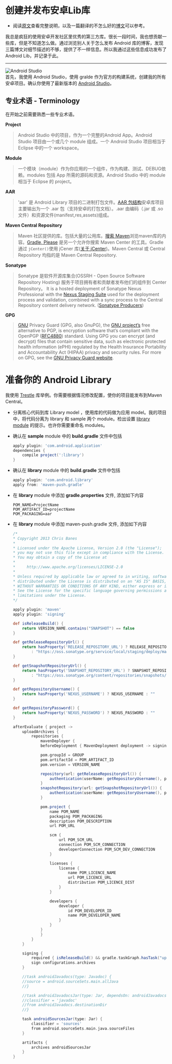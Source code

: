# 创建并发布安卓Lib库

- 阅读[原文][1]查看完整说明，以及一篇翻译的不怎么好的[博文](2)可以参考。

[1]: https://medium.com/android-news/the-complete-guide-to-creating-an-android-library-46628b7fc879#.pqv8dp10x
[2]: http://www.cnblogs.com/tiantianbyconan/p/4388175.html "[Android]使用Gradle提交自己开源Android库到Maven中心库"

我总是疯狂的使用安卓开发社区里优秀的第三方库。很长一段时间，我也想贡献一些库，但是不知道怎么做。通过浏览别人关于怎么发布 Android 库的博客，发现三篇博文对细节描述的不够，提供了不一样信息。所以我通过这些信息成功发布了Android Lib，并记录于此。

---

![Android Studio](https://cdn-images-1.medium.com/max/800/1*kVYyI01LD39yGCO1OttgWA.png)  
首先，我使用 Android Studio，使用 gralde 作为官方的构建系统，创建我的所有安卓项目。确认你使用了最新版本的 [Android Studio](http://goo.gl/b3h6yc)。 

##  专业术语 - Terminology 
在开始之前需要熟悉一些专业术语。

**Project**
> Android Studio 中的项目，作为一个完整的Android App。Android Studio 项目由一个或几个 module 组成。一个 Android Studio 项目相当于 Eclipse 中的一个 workspace。

**Module**
> 一个模块（module）作为你应用的一个组件，作为构建、测试、DEBUG依赖。modules 包括 App 所需的源码和资源。Android Studio 中的 module 相当于 Eclipse 的 project。

**AAR**
> 'aar' 是 Android Library 项目的二进制打包文件。[AAR 包结构](http://goo.gl/4VDGcJ)安卓库项目主要输出为一个 .aar 包（支持安卓的打包文档）。.aar 由编码（.jar 或 .so 文件）和资源文件(manifest,res,assets)组成。

**Maven Central Repository**
> Maven 社区提供的库。包括大量的公用库。[搜索 Maven](http://search.maven.org)浏览maven库的内容。[Gradle, Please](http://gradleplease.appspot.com) 是另一个允许你搜索 Maven Center 的工具。Gradle 通过 `jCenter()`使用 jCener 库([关于 jCenter]())。Maven Central 或 Central Repository 均指的是 Maven Central Repository.

**Sonatype**
> Sonatype 是软件开源库集合(OSSRH - Open Source Software Repository Hosting) 服务于项目拥有者和贡献者发布他们的组件到 Center Repository。 It is a hosted deployment of Sonatype Nexus Professional with the [Nexus Staging Suite](http://books.sonatype.com/nexus-book/reference/staging.html) used for the deployment process and validation, combined with a sync process to the Central Repository content delivery network. ([Sonatype Producers](http://central.sonatype.org/pages/producers.html))

**GPG**
> [GNU]() Privacy Guard (GPG, also GnuPG), the [GNU project’s](http://www.gnu.org) free alternative to PGP, is encryption software that’s compliant with the OpenPGP ([RFC4880](http://www.ietf.org/rfc/rfc4880.txt)) standard. Using GPG you can encrypt (and decrypt) files that contain sensitive data, such as electronic protected health information (ePHI) regulated by the Health Insurance Portability and Accountability Act (HIPAA) privacy and security rules. For more on GPG, see the [GNU Privacy Guard website](https://www.gnupg.org).


# 准备你的 Android Library

我使用 [Trestle](https://github.com/lawloretienne/Trestle) 库举例。你需要根据情况修改配置，使你的项目能发布到Maven Central。

- 分离核心代码到库 Library model ，使用库的代码做为应用 model。我的项目中，将代码分离为 library 和 sample 两个 module。检出设置 [library module](https://goo.gl/axZu6u) 的提示。也许你需要重命名 modules。

- 确认在 **sample** module 中的 **build.gradle** 文件中包括  
	
	```groovy
	apply plugin: 'com.android.application'
	dependencies {
   		compile project(':library')
	}
	```
	
- 确认在 **library** module 中的 **build.gradle** 文件中包括 

	```groovy
	apply plugin: 'com.android.library'
	apply from: 'maven-push.gradle'
	``` 

- 在 **library** module 中添加 **gradle.properties** 文件, 添加如下内容

	```peroperties
	POM_NAME=ProjectName
	POM_ARTIFACT_ID=projectName
	POM_PACKAGING=aar
	```
	
- 在 **library** module 中添加 maven-push.gradle 文件, 添加如下内容

	```groovy
	/*
 	* Copyright 2013 Chris Banes
 	*
 	* Licensed under the Apache License, Version 2.0 (the "License");
 	* you may not use this file except in compliance with the License.
 	* You may obtain a copy of the License at
 	*
 	*     http://www.apache.org/licenses/LICENSE-2.0
 	*
 	* Unless required by applicable law or agreed to in writing, software
 	* distributed under the License is distributed on an "AS IS" BASIS,
 	* WITHOUT WARRANTIES OR CONDITIONS OF ANY KIND, either express or implied.
 	* See the License for the specific language governing permissions and
 	* limitations under the License.
 	*/

	apply plugin: 'maven'
	apply plugin: 'signing'

	def isReleaseBuild() {
    	return VERSION_NAME.contains("SNAPSHOT") == false
	}

	def getReleaseRepositoryUrl() {
    	return hasProperty('RELEASE_REPOSITORY_URL') ? RELEASE_REPOSITORY_URL
            : "https://oss.sonatype.org/service/local/staging/deploy/maven2/"
	}

	def getSnapshotRepositoryUrl() {
    	return hasProperty('SNAPSHOT_REPOSITORY_URL') ? SNAPSHOT_REPOSITORY_URL
            : "https://oss.sonatype.org/content/repositories/snapshots/"
	}

	def getRepositoryUsername() {
    	return hasProperty('NEXUS_USERNAME') ? NEXUS_USERNAME : ""
	}

	def getRepositoryPassword() {
    	return hasProperty('NEXUS_PASSWORD') ? NEXUS_PASSWORD : ""
	}

	afterEvaluate { project ->
    	uploadArchives {
        	repositories {
            	mavenDeployer {
                beforeDeployment { MavenDeployment deployment -> signing.signPom(deployment) }

                pom.groupId = GROUP
                pom.artifactId = POM_ARTIFACT_ID
                pom.version = VERSION_NAME

                repository(url: getReleaseRepositoryUrl()) {
                    authentication(userName: getRepositoryUsername(), password: getRepositoryPassword())
                }
                snapshotRepository(url: getSnapshotRepositoryUrl()) {
                    authentication(userName: getRepositoryUsername(), password: getRepositoryPassword())
                }

                pom.project {
                    name POM_NAME
                    packaging POM_PACKAGING
                    description POM_DESCRIPTION
                    url POM_URL

                    scm {
                        url POM_SCM_URL
                        connection POM_SCM_CONNECTION
                        developerConnection POM_SCM_DEV_CONNECTION
                    }

                    licenses {
                        license {
                            name POM_LICENCE_NAME
                            url POM_LICENCE_URL
                            distribution POM_LICENCE_DIST
                        }
                    }

                    developers {
                        developer {
                            id POM_DEVELOPER_ID
                            name POM_DEVELOPER_NAME
                        }
                    }
                }
            	}
        	}
    	}

    	signing {
        	required { isReleaseBuild() && gradle.taskGraph.hasTask("uploadArchives") }
        	sign configurations.archives
    	}

    	//task androidJavadocs(type: Javadoc) {
    	//source = android.sourceSets.main.allJava
    	//}

    	//task androidJavadocsJar(type: Jar, dependsOn: androidJavadocs) {
    	//classifier = 'javadoc'
    	//from androidJavadocs.destinationDir
    	//}

    	task androidSourcesJar(type: Jar) {
        	classifier = 'sources'
        	from android.sourceSets.main.java.sourceFiles
    	}

    	artifacts {
        	archives androidSourcesJar
    	}
	}
	```